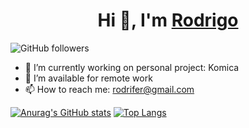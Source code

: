<h1 align="center">Hi 👋, I'm <a href="/" target="blank">
Rodrigo</a></h1>


![GitHub followers](https://img.shields.io/github/followers/rodrifer?style=social)

- 🔭 I’m currently working on personal project: Komica
- 🤝 I’m available for remote work
- 📫 How to reach me: rodrifer@gmail.com

[![Anurag's GitHub stats](https://github-readme-stats.vercel.app/api?username=rodrifer&show_icons=true&theme=dracula)](https://github.com/anuraghazra/github-readme-stats)
[![Top Langs](https://github-readme-stats.vercel.app/api/top-langs/?username=rodrifer&layout=donut)](https://github.com/anuraghazra/github-readme-stats)


